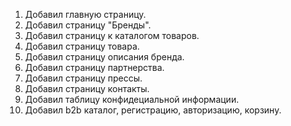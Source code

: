 1. Добавил главную страницу.
2. Добавил страницу "Бренды".
3. Добавил страницу к каталогом товаров.
4. Добавил страницу товара.
5. Добавил страницу описания бренда.
6. Добавил страницу партнерства.
7. Добавил страницу прессы.
8. Добавил страницу контакты.
9. Добавил таблицу конфидециальной информации.
10. Добавил b2b каталог, регистрацию, авторизацию, корзину.
